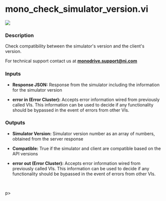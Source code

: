 # mono_check_simulator_version.vi

<p class="img_container">
<img class="lg_img" src="../mono_check_simulator_version.png"/>
</p>

### Description

Check compatibility between the simulator's version and the client's version.

For technical support contact us at <b>monodrive.support@ni.com</b> 

### Inputs

- **Response JSON:**  Response from the simulator including the information for
the simulator version 
 

- **error in (Error Cluster):** Accepts error information wired from previously called VIs. This information can be used to decide if any functionality should be bypassed in the event of errors from other VIs. 

### Outputs

- **Simulator Version:**  Simulator version number as an array of numbers, obtained
from the server response
 

- **Compatible:**  True if the simulator and client are compatible based on the
API versions
 

- **error out (Error Cluster):** Accepts error information wired from previously called VIs. This information can be used to decide if any functionality should be bypassed in the event of errors from other VIs. 

<p>&nbsp;</p>
p>
